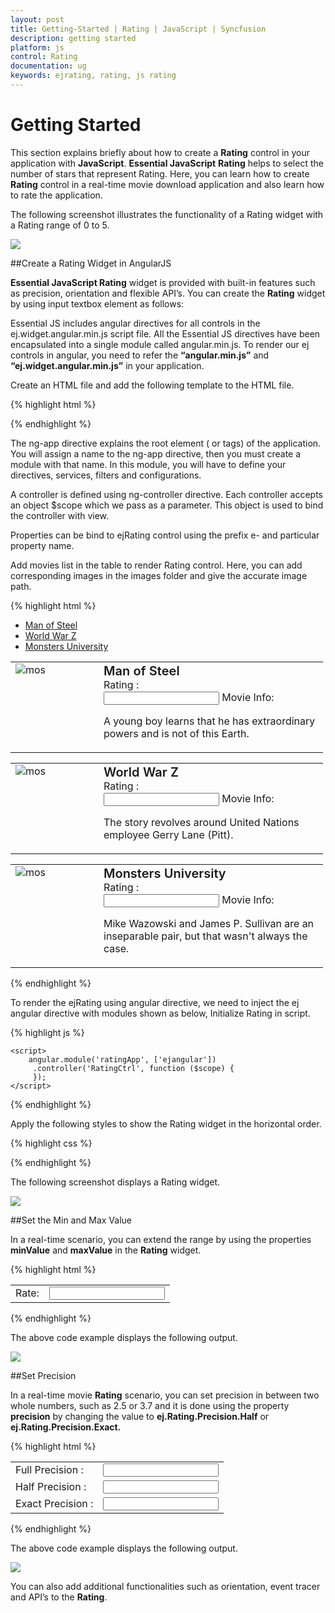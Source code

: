 ```yaml
---
layout: post
title: Getting-Started | Rating | JavaScript | Syncfusion
description: getting started
platform: js
control: Rating
documentation: ug
keywords: ejrating, rating, js rating 
---
```


# Getting Started

This section explains briefly about how to create a **Rating** control in your application with **JavaScript**. **Essential JavaScript** **Rating** helps to select the number of stars that represent Rating. Here, you can learn how to create **Rating** control in a real-time movie download application and also learn how to rate the application.

The following screenshot illustrates the functionality of a Rating widget with a Rating range of 0 to 5. 

![](/js/Rating/Getting-Started_images/Getting-Started_img1.png) 

##Create a Rating Widget in AngularJS

**Essential JavaScript Rating** widget is provided with built-in features such as precision, orientation and flexible API’s. You can create the **Rating** widget by using input textbox element as follows:

 Essential JS includes angular directives for all controls in the ej.widget.angular.min.js script file. All the Essential JS directives have been encapsulated into a single module called angular.min.js. To render our ej controls in angular, you need to refer the **“angular.min.js”** and **“ej.widget.angular.min.js”** in your application.
 
 Create an HTML file and add the following template to the HTML file.

{% highlight html %}

<!doctype html>
<html lang="en" ng-app="ratingApp">
<head>
    <title>Essential Studio for JavaScript : Angular JS Support for Rating </title>
    <!-- Style sheet for default theme (flat azure) -->
    <link href="http://cdn.syncfusion.com/{{ site.releaseversion }}/js/web/flat-azure/ej.web.all.min.css" rel="stylesheet" />
    <!--Scripts-->
    <script src="http://cdn.syncfusion.com/js/assets/external/jquery-1.11.3.min.js" type="text/javascript"> </script> 
    <script src="http://cdn.syncfusion.com/js/assets/external/angular.min.js"></script>
    <script type="text/javascript" src="http://cdn.syncfusion.com/{{ site.releaseversion }}/js/web/ej.web.all.min.js "></script>
    <script src="http://cdn.syncfusion.com/{{ site.releaseversion }}/js/common/ej.widget.angular.min.js"></script>
    <!--Add custom scripts here -->
</head>
<body ng-controller="RatingCtrl">
<!--Add necessary HTML elements-->

</body>
</html>



{% endhighlight %}

The ng-app directive explains the root element (<html> or <body> tags) of the application. You will assign a name to the ng-app directive, then you must create a module with that name. In this module, you will have to define your directives, services, filters and configurations.

A controller is defined using ng-controller directive. Each controller accepts an object $scope which we pass as a parameter.  This object is used to bind the controller with view.   

Properties can be bind to ejRating control using the prefix e- and particular property name.

 Add movies list in the table to render Rating control. Here, you can add corresponding images in the images folder and give the accurate image path.

{% highlight html %}

<div class="content-container-fluid">
        <div class="row">
            <div class="cols-sample-area">
                <div style="width: 500px">
                    <div id="moviesTab" ej-tab>
                        <ul>
                            <li><a href="#steelman">Man of Steel</a></li>
                            <li><a href="#woldwar">World War Z</a></li>
                            <li><a href="#unive">Monsters University</a></li>
                        </ul>
                        <div id="steelman">
                            <div>
                                <table>
                                    <tr>
                                        <td class="movies-img" valign="top">
                                            <img src="rating/mos.png" alt="mos" />
                                        </td>
                                        <td valign="top">
                                            <div>
                                                <span class="movie-header">Man of Steel</span><br />
                                                Rating :
                                                        <br />
                                                <input id="mosRating" type="text" ej-rating class="rating" e-value="2" />
                                                <span>Movie Info:</span>
                                                <p>
                                                    A young boy learns that he has extraordinary powers and is not of this Earth.
                                                </p>
                                            </div>
                                        </td>
                                    </tr>
                                </table>
                            </div>
                        </div>
                        <div id="woldwar">
                            <table>
                                <tr>
                                    <td class="movies-img" valign="top">
                                        <img src="rating/wwz.png" alt="mos" />
                                    </td>
                                    <td valign="top">
                                        <div>
                                            <span class="movie-header">World War Z</span><br />
                                            Rating :
                                                    <br />
                                            <input id="wwzRating" type="text" ej-rating e-value="4" class="rating" />
                                            <span>Movie Info:</span>
                                            <p>
                                                The story revolves around United Nations employee Gerry Lane (Pitt).
                                            </p>
                                        </div>
                                    </td>
                                </tr>
                            </table>
                        </div>
                        <div id="unive">
                            <table>
                                <tr>
                                    <td class="movies-img" valign="top">
                                        <img src="rating/mu.png" alt="mos" />
                                    </td>
                                    <td valign="top">
                                        <div>
                                            <span class="movie-header">Monsters University</span><br />
                                            Rating :
                                                    <br />
                                            <input id="univRating" type="text" ej-rating e-value="4" class="rating" />
                                            <span>Movie Info:</span>
                                            <p>
                                                Mike Wazowski and James P. Sullivan are an inseparable pair, but that wasn't always the case. 
                                            </p>
                                        </div>
                                    </td>
                                </tr>
                            </table>
                        </div>
                    </div>
                </div>
            </div>
        </div>
    </div>


{% endhighlight %}


To render the ejRating using angular directive, we need to inject the ej angular directive with modules shown as below,
 Initialize Rating in script.

{% highlight js %}

    <script>
        angular.module('ratingApp', ['ejangular'])
         .controller('RatingCtrl', function ($scope) {
         });
    </script>
    
{% endhighlight %}


 Apply the following styles to show the Rating widget in the horizontal order.

{% highlight css %}

<style type="text/css" class="cssStyles">
    .movies-img {
        width: 125px;
    }
    
    .movie-header {
        font-size: 20px;
        font-weight: 600;
    }
</style>


{% endhighlight %}



 The following screenshot displays a Rating widget.

![](/js/Rating/Getting-Started_images/Getting-Started_img2.png) 

##Set the Min and Max Value

In a real-time scenario, you can extend the range by using the properties **minValue** and **maxValue** in the **Rating** widget. 

{% highlight html %}

<body>
<div class="content-container-fluid">
        <div class="row">
            <div class="cols-sample-area">
                <div class="frame">
                    <table>
                        <tr>
                            <td valign="top">Rate:
                            </td>
                            <td>
                                <input id="fullRating" type="text" class="rating" ej-rating e-minvalue="2" e-maxvalue="10" e-value="4"/> 
                            </td>
                            </tr>
                    </table>
                </div>
            </div>
        </div>
    </div>
      <script>
        angular.module('ratingApp', ['ejangular'])
         .controller('RatingCtrl', function ($scope) {
         });
    </script>
</body>


{% endhighlight %}

The above code example displays the following output.

![](/js/Rating/Getting-Started_images/Getting-Started_img3.png)

##Set Precision

In a real-time movie **Rating** scenario, you can set precision in between two whole numbers, such as 2.5 or 3.7 and it is done using the property **precision** by changing the value to **ej.Rating.Precision.Half** or **ej.Rating.Precision.Exact.**

{% highlight html %}

<body>
<div class="content-container-fluid">
        <div class="row">
            <div class="cols-sample-area">
                <div class="frame">
                    <table>
                        <tr>
                            <td valign="top">Full Precision :
                            </td>
                            <td>
                                <input id="fullRating" type="text" class="rating" ej-rating e-value="4" />
                            </td>
                        </tr>
                        <tr>
                            <td valign="top">Half Precision :
                            </td>
                            <td>
                                <input id="halfRating" type="text" class="rating"  ej-rating e-precision="Half"  e-value="3.5" />
                            </td>
                        </tr>
                        <tr>
                            <td valign="top">Exact Precision :
                            </td>
                            <td>
                                <input id="exactRating" type="text" class="rating" ej-rating e-value="3.7" e-precision="Exact" />
                            </td>
                        </tr>
                    </table>
                </div>
            </div>
        </div>
    </div>
    <script>
        angular.module('ratingApp', ['ejangular'])
         .controller('RatingCtrl', function ($scope) {
         });
    </script>
</body>


{% endhighlight %}


The above code example displays the following output.

![](/js/Rating/Getting-Started_images/Getting-Started_img4.jpeg)

You can also add additional functionalities such as orientation, event tracer and API’s to the **Rating**. 

